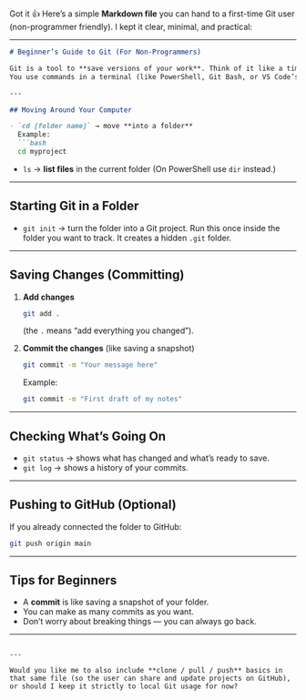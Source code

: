 Got it 👍 Here’s a simple **Markdown file** you can hand to a first-time Git user (non-programmer friendly). I kept it clear, minimal, and practical:

---

````markdown
# Beginner’s Guide to Git (For Non-Programmers)

Git is a tool to **save versions of your work**. Think of it like a time machine for your project folder.  
You use commands in a terminal (like PowerShell, Git Bash, or VS Code’s terminal).

---

## Moving Around Your Computer

- `cd [folder name]` → move **into a folder**  
  Example:  
  ```bash
  cd myproject
````

* `ls` → **list files** in the current folder
  (On PowerShell use `dir` instead.)

---

## Starting Git in a Folder

* `git init` → turn the folder into a Git project.
  Run this once inside the folder you want to track.
  It creates a hidden `.git` folder.

---

## Saving Changes (Committing)

1. **Add changes**

   ```bash
   git add .
   ```

   (the `.` means “add everything you changed”).

2. **Commit the changes** (like saving a snapshot)

   ```bash
   git commit -m "Your message here"
   ```

   Example:

   ```bash
   git commit -m "First draft of my notes"
   ```

---

## Checking What’s Going On

* `git status` → shows what has changed and what’s ready to save.
* `git log` → shows a history of your commits.

---

## Pushing to GitHub (Optional)

If you already connected the folder to GitHub:

```bash
git push origin main
```

---

## Tips for Beginners

* A **commit** is like saving a snapshot of your folder.
* You can make as many commits as you want.
* Don’t worry about breaking things — you can always go back.

---

```

---

Would you like me to also include **clone / pull / push** basics in that same file (so the user can share and update projects on GitHub), or should I keep it strictly to local Git usage for now?
```

